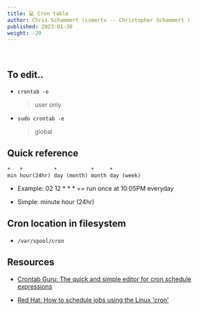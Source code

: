 ```yaml
---
title: 💻 Cron table
author: Chris Schammert (csmertx -- Christopher Schammert )
published: 2023-01-30
weight: -20
---
```


<br />

## To edit..

- ```crontab -e```

    > user only

- ```sudo crontab -e ```

    > global

## Quick reference

```
*   *          *           *     *
min hour(24hr) day (month) month day (week)
```

- Example: 02 12 * * * <command> == run <command >once at 10:05PM everyday

- Simple: minute hour (24hr)

## Cron location in filesystem

- ```/var/spool/cron```

## Resources

- [Crontab Guru: The quick and simple editor for cron schedule expressions](https://crontab.guru)

- [Red Hat: How to schedule jobs using the Linux &#039;cron&#039;](https://www.redhat.com/sysadmin/linux-cron-command)
